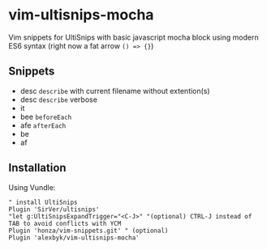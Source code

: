 # vim-ultisnips-mocha
Vim snippets for UltiSnips with basic javascript mocha block using modern ES6 syntax (right now a fat arrow `() => {}`)

## Snippets
* desc `describe` with current filename without extention(s)
* desc `describe` verbose
* it
* bee `beforeEach`
* afe `afterEach`
* be
* af

## Installation
Using Vundle:
```
" install UltiSnips
Plugin 'SirVer/ultisnips'
"let g:UltiSnipsExpandTrigger="<C-J>" "(optional) CTRL-J instead of TAB to avoid conflicts with YCM
Plugin 'honza/vim-snippets.git' " (optional)
Plugin 'alexbyk/vim-ultisnips-mocha'
```
